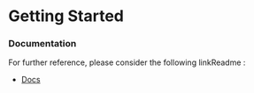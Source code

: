 # Getting Started

### Documentation
For further reference, please consider the following linkReadme :

* [Docs](https://blog.jeetualex.info/2024/09/spring-boot-example.html)